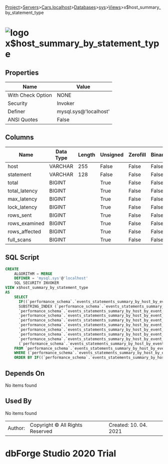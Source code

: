 [Project](../../../../../startpage.md)>[Servers](../../../../Servers.md)>[Cars.localhost](../../../Cars.localhost.md)>[Databases](../../Databases.md)>[sys](../sys.md)>[Views](Views.md)>x$host_summary_by_statement_type


# ![logo](../../../../../Images/view64.svg) x$host_summary_by_statement_type


## <a name="#Properties"></a>Properties
|Name|Value|
|---|---|
|With Check Option|NONE|
|Security|Invoker|
|Definer|mysql.sys@'localhost'|
|ANSI Quotes|False|


## <a name="#Columns"></a>Columns
|Name|Data Type|Length|Unsigned|Zerofill|Binary|Not Null|
|---|---|---|---|---|---|---|
|host|VARCHAR|255|False|False|False|False|
|statement|VARCHAR|128|False|False|False|False|
|total|BIGINT||True|False|False|True|
|total_latency|BIGINT||True|False|False|True|
|max_latency|BIGINT||True|False|False|True|
|lock_latency|BIGINT||True|False|False|True|
|rows_sent|BIGINT||True|False|False|True|
|rows_examined|BIGINT||True|False|False|True|
|rows_affected|BIGINT||True|False|False|True|
|full_scans|BIGINT||True|False|False|True|

## <a name="#SqlScript"></a>SQL Script
```SQL
CREATE 
	ALGORITHM = MERGE
	DEFINER = 'mysql.sys'@'localhost'
	SQL SECURITY INVOKER
VIEW x$host_summary_by_statement_type
AS
	SELECT
	  IF((`performance_schema`.`events_statements_summary_by_host_by_event_name`.`HOST` IS NULL), 'background', `performance_schema`.`events_statements_summary_by_host_by_event_name`.`HOST`) AS `host`,
	  SUBSTRING_INDEX (`performance_schema`.`events_statements_summary_by_host_by_event_name`.`EVENT_NAME`, '/', -(1)) AS `statement`,
	  `performance_schema`.`events_statements_summary_by_host_by_event_name`.`COUNT_STAR` AS `total`,
	  `performance_schema`.`events_statements_summary_by_host_by_event_name`.`SUM_TIMER_WAIT` AS `total_latency`,
	  `performance_schema`.`events_statements_summary_by_host_by_event_name`.`MAX_TIMER_WAIT` AS `max_latency`,
	  `performance_schema`.`events_statements_summary_by_host_by_event_name`.`SUM_LOCK_TIME` AS `lock_latency`,
	  `performance_schema`.`events_statements_summary_by_host_by_event_name`.`SUM_ROWS_SENT` AS `rows_sent`,
	  `performance_schema`.`events_statements_summary_by_host_by_event_name`.`SUM_ROWS_EXAMINED` AS `rows_examined`,
	  `performance_schema`.`events_statements_summary_by_host_by_event_name`.`SUM_ROWS_AFFECTED` AS `rows_affected`,
	  (`performance_schema`.`events_statements_summary_by_host_by_event_name`.`SUM_NO_INDEX_USED` + `performance_schema`.`events_statements_summary_by_host_by_event_name`.`SUM_NO_GOOD_INDEX_USED`) AS `full_scans`
	FROM `performance_schema`.`events_statements_summary_by_host_by_event_name`
	WHERE (`performance_schema`.`events_statements_summary_by_host_by_event_name`.`SUM_TIMER_WAIT` <> 0)
	ORDER BY IF((`performance_schema`.`events_statements_summary_by_host_by_event_name`.`HOST` IS NULL), 'background', `performance_schema`.`events_statements_summary_by_host_by_event_name`.`HOST`), `performance_schema`.`events_statements_summary_by_host_by_event_name`.`SUM_TIMER_WAIT` DESC;
```

## <a name="#DependsOn"></a>Depends On
No items found

## <a name="#UsedBy"></a>Used By
No items found

||||
|---|---|---|
|Author: |Copyright © All Rights Reserved|Created: 10. 04. 2021|
# dbForge Studio 2020 Trial